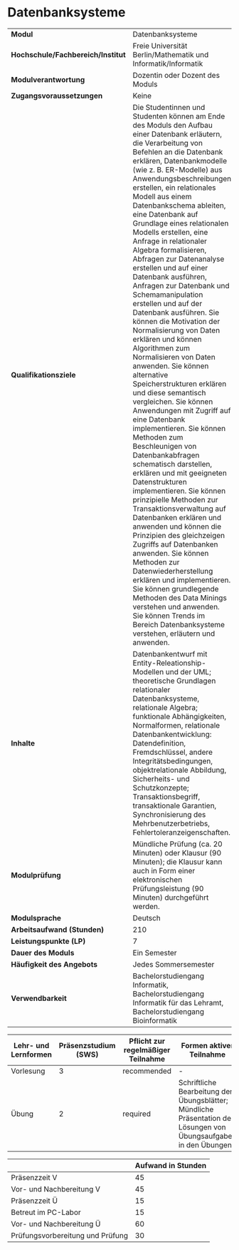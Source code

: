 # Datenbanksysteme
|                                    |   |
|------------------------------------|---|
|**Modul**                           | Datenbanksysteme |
|**Hochschule/Fachbereich/Institut** | Freie Universität Berlin/Mathematik und Informatik/Informatik |
|**Modulverantwortung**              | Dozentin oder Dozent des Moduls |
|**Zugangsvoraussetzungen**          | Keine |
|**Qualifikationsziele**             | Die Studentinnen und Studenten können am Ende des Moduls den Aufbau einer Datenbank erläutern, die Verarbeitung von Befehlen an die Datenbank erklären, Datenbankmodelle (wie z. B. ER-Modelle) aus Anwendungsbeschreibungen erstellen, ein relationales Modell aus einem Datenbankschema ableiten, eine Datenbank auf Grundlage eines relationalen Modells erstellen, eine Anfrage in relationaler Algebra formalisieren, Abfragen zur Datenanalyse erstellen und auf einer Datenbank ausführen, Anfragen zur Datenbank und Schemamanipulation erstellen und auf der Datenbank ausführen. Sie können die Motivation der Normalisierung von Daten erklären und können Algorithmen zum Normalisieren von Daten anwenden. Sie können alternative Speicherstrukturen erklären und diese semantisch vergleichen. Sie können Anwendungen mit Zugriff auf eine Datenbank implementieren. Sie können Methoden zum Beschleunigen von Datenbankabfragen schematisch darstellen, erklären und mit geeigneten Datenstrukturen implementieren. Sie können prinzipielle Methoden zur Transaktionsverwaltung auf Datenbanken erklären und anwenden und können die Prinzipien des gleichzeigen Zugriffs auf Datenbanken anwenden. Sie können Methoden zur Datenwiederherstellung erklären und implementieren. Sie können grundlegende Methoden des Data Minings verstehen und anwenden. Sie können Trends im Bereich Datenbanksysteme verstehen, erläutern und anwenden. |
|**Inhalte**                         | Datenbankentwurf mit Entity-Releationship-Modellen und der UML; theoretische Grundlagen relationaler Datenbanksysteme, relationale Algebra; funktionale Abhängigkeiten, Normalformen, relationale Datenbankentwicklung: Datendefinition, Fremdschlüssel, andere Integritätsbedingungen, objektrelationale Abbildung, Sicherheits- und Schutzkonzepte; Transaktionsbegriff, transaktionale Garantien, Synchronisierung des Mehrbenutzerbetriebs, Fehlertoleranzeigenschaften. |
|**Modulprüfung**                    | Mündliche Prüfung (ca. 20 Minuten) oder Klausur (90 Minuten); die Klausur kann auch in Form einer elektronischen Prüfungsleistung (90 Minuten) durchgeführt werden. |
|**Modulsprache**                    | Deutsch |
|**Arbeitsaufwand (Stunden)**        | 210 |
|**Leistungspunkte (LP)**            | 7 |
|**Dauer des Moduls**                | Ein Semester |
|**Häufigkeit des Angebots**         | Jedes Sommersemester |
|**Verwendbarkeit**                  | Bachelorstudiengang Informatik, Bachelorstudiengang Informatik für das Lehramt, Bachelorstudiengang Bioinformatik |

| Lehr- und Lernformen | Präsenzstudium <br> (SWS) | Pflicht zur regelmäßiger Teilnahme | Formen aktiver Teilnahme |
| ---------------------|---------------------------|------------------------------------|------------------------- |
| Vorlesung            | 3                         | recommended                        | -                        |
| Übung                | 2                         | required                           | Schriftliche Bearbeitung der Übungsblätter; Mündliche Präsentation der Lösungen von Übungsaufgaben in den Übungen |

|   | Aufwand in Stunden |
| - |--------------------|
| Präsenzzeit V                            | 45    |
| Vor- und Nachbereitung V                 | 45    |
| Präsenzzeit Ü                            | 15    |
| Betreut im PC-Labor                      | 15    |
| Vor- und Nachbereitung Ü                 | 60    |
| Prüfungsvorbereitung und Prüfung         | 30    |
